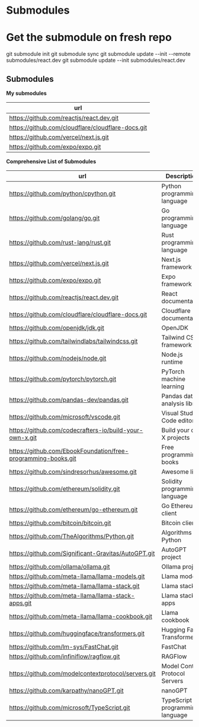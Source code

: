 # Submodules

# Get the submodule on fresh repo

git submodule init
git submodule sync
git submodule update --init --remote submodules/react.dev
git submodule update --init submodules/react.dev

## Submodules

**My submodules**

| url                                               |
| ------------------------------------------------- |
| https://github.com/reactjs/react.dev.git          |
| https://github.com/cloudflare/cloudflare-docs.git |
| https://github.com/vercel/next.js.git             |
| https://github.com/expo/expo.git                  |

**Comprehensive List of Submodules**

| url                                                           | Description                     |
| ------------------------------------------------------------- | ------------------------------- |
| https://github.com/python/cpython.git                         | Python programming language     |
| https://github.com/golang/go.git                              | Go programming language         |
| https://github.com/rust-lang/rust.git                         | Rust programming language       |
| https://github.com/vercel/next.js.git                         | Next.js framework               |
| https://github.com/expo/expo.git                              | Expo framework                  |
| https://github.com/reactjs/react.dev.git                      | React documentation             |
| https://github.com/cloudflare/cloudflare-docs.git             | Cloudflare documentation        |
| https://github.com/openjdk/jdk.git                            | OpenJDK                         |
| https://github.com/tailwindlabs/tailwindcss.git               | Tailwind CSS framework          |
| https://github.com/nodejs/node.git                            | Node.js runtime                 |
| https://github.com/pytorch/pytorch.git                        | PyTorch machine learning        |
| https://github.com/pandas-dev/pandas.git                      | Pandas data analysis library    |
| https://github.com/microsoft/vscode.git                       | Visual Studio Code editor       |
| https://github.com/codecrafters-io/build-your-own-x.git       | Build your own X projects       |
| https://github.com/EbookFoundation/free-programming-books.git | Free programming books          |
| https://github.com/sindresorhus/awesome.git                   | Awesome lists                   |
| https://github.com/ethereum/solidity.git                      | Solidity programming language   |
| https://github.com/ethereum/go-ethereum.git                   | Go Ethereum client              |
| https://github.com/bitcoin/bitcoin.git                        | Bitcoin client                  |
| https://github.com/TheAlgorithms/Python.git                   | Algorithms in Python            |
| https://github.com/Significant-Gravitas/AutoGPT.git           | AutoGPT project                 |
| https://github.com/ollama/ollama.git                          | Ollama project                  |
| https://github.com/meta-llama/llama-models.git                | Llama models                    |
| https://github.com/meta-llama/llama-stack.git                 | Llama stack                     |
| https://github.com/meta-llama/llama-stack-apps.git            | Llama stack apps                |
| https://github.com/meta-llama/llama-cookbook.git              | Llama cookbook                  |
| https://github.com/huggingface/transformers.git               | Hugging Face Transformers       |
| https://github.com/lm-sys/FastChat.git                        | FastChat                        |
| https://github.com/infiniflow/ragflow.git                     | RAGFlow                         |
| https://github.com/modelcontextprotocol/servers.git           | Model Context Protocol Servers  |
| https://github.com/karpathy/nanoGPT.git                       | nanoGPT                         |
| https://github.com/microsoft/TypeScript.git                   | TypeScript programming language |
